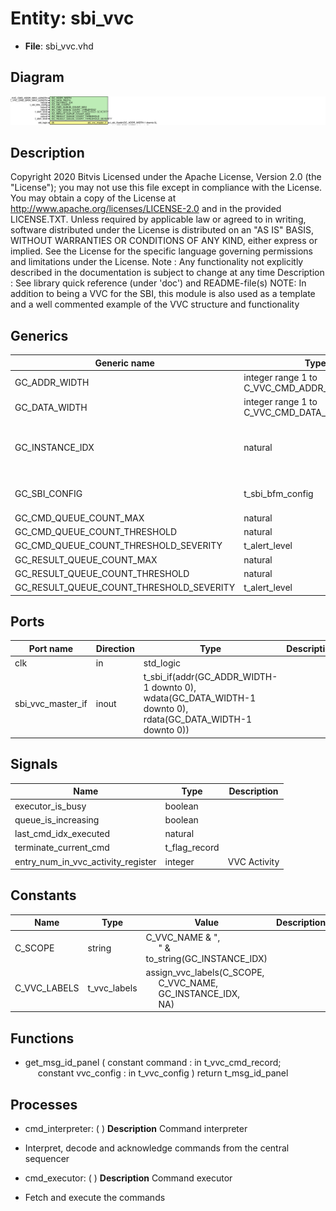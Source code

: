 # Entity: sbi_vvc

- **File**: sbi_vvc.vhd
## Diagram

![Diagram](sbi_vvc.svg "Diagram")
## Description

Copyright 2020 Bitvis
Licensed under the Apache License, Version 2.0 (the "License"); you may not use this file except in compliance with the License.
You may obtain a copy of the License at http://www.apache.org/licenses/LICENSE-2.0 and in the provided LICENSE.TXT.
Unless required by applicable law or agreed to in writing, software distributed under the License is distributed on
an "AS IS" BASIS, WITHOUT WARRANTIES OR CONDITIONS OF ANY KIND, either express or implied.
See the License for the specific language governing permissions and limitations under the License.
Note : Any functionality not explicitly described in the documentation is subject to change at any time
Description   : See library quick reference (under 'doc') and README-file(s)
NOTE: In addition to being a VVC for the SBI, this module is also used as a template
      and a well commented example of the VVC structure and functionality
## Generics

| Generic name                             | Type                                         | Value                    | Description                               |
| ---------------------------------------- | -------------------------------------------- | ------------------------ | ----------------------------------------- |
| GC_ADDR_WIDTH                            | integer range 1 to C_VVC_CMD_ADDR_MAX_LENGTH | 8                        | SBI address bus                           |
| GC_DATA_WIDTH                            | integer range 1 to C_VVC_CMD_DATA_MAX_LENGTH | 32                       | SBI data bus                              |
| GC_INSTANCE_IDX                          | natural                                      | 1                        | Instance index for this SBI_VVCT instance |
| GC_SBI_CONFIG                            | t_sbi_bfm_config                             | C_SBI_BFM_CONFIG_DEFAULT | Behavior specification for BFM            |
| GC_CMD_QUEUE_COUNT_MAX                   | natural                                      | 1000                     |                                           |
| GC_CMD_QUEUE_COUNT_THRESHOLD             | natural                                      | 950                      |                                           |
| GC_CMD_QUEUE_COUNT_THRESHOLD_SEVERITY    | t_alert_level                                | warning                  |                                           |
| GC_RESULT_QUEUE_COUNT_MAX                | natural                                      | 1000                     |                                           |
| GC_RESULT_QUEUE_COUNT_THRESHOLD          | natural                                      | 950                      |                                           |
| GC_RESULT_QUEUE_COUNT_THRESHOLD_SEVERITY | t_alert_level                                | warning                  |                                           |
## Ports

| Port name         | Direction | Type                                                                                                                                                                                     | Description |
| ----------------- | --------- | ---------------------------------------------------------------------------------------------------------------------------------------------------------------------------------------- | ----------- |
| clk               | in        | std_logic                                                                                                                                                                                |             |
| sbi_vvc_master_if | inout     | t_sbi_if(addr(GC_ADDR_WIDTH-1 downto 0),                                        wdata(GC_DATA_WIDTH-1 downto 0),                                        rdata(GC_DATA_WIDTH-1 downto 0)) |             |
## Signals

| Name                               | Type          | Description   |
| ---------------------------------- | ------------- | ------------- |
| executor_is_busy                   | boolean       |               |
| queue_is_increasing                | boolean       |               |
| last_cmd_idx_executed              | natural       |               |
| terminate_current_cmd              | t_flag_record |               |
| entry_num_in_vvc_activity_register | integer       | VVC Activity  |
## Constants

| Name         | Type         | Value                                                                                                                                                                    | Description |
| ------------ | ------------ | ------------------------------------------------------------------------------------------------------------------------------------------------------------------------ | ----------- |
| C_SCOPE      | string       |  C_VVC_NAME & ",<br><span style="padding-left:20px">" & to_string(GC_INSTANCE_IDX)                                                                                       |             |
| C_VVC_LABELS | t_vvc_labels |  assign_vvc_labels(C_SCOPE,<br><span style="padding-left:20px"> C_VVC_NAME,<br><span style="padding-left:20px"> GC_INSTANCE_IDX,<br><span style="padding-left:20px"> NA) |             |
## Functions
- get_msg_id_panel <font id="function_arguments">( constant command    : in t_vvc_cmd_record;<br><span style="padding-left:20px"> constant vvc_config : in t_vvc_config ) </font> <font id="function_return">return t_msg_id_panel </font>
## Processes
- cmd_interpreter: (  )
**Description**
Command interpreter
- Interpret, decode and acknowledge commands from the central sequencer

- cmd_executor: (  )
**Description**
Command executor
- Fetch and execute the commands

